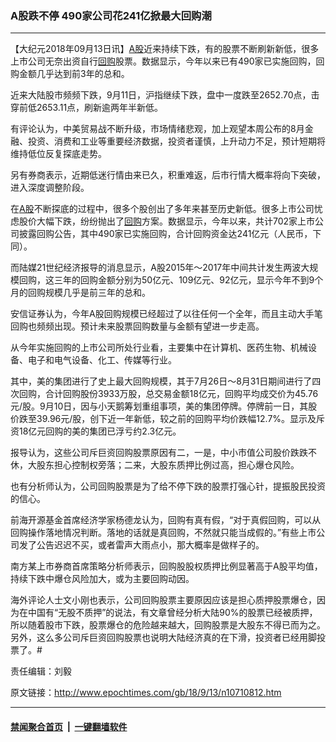 ### A股跌不停 490家公司花241亿掀最大回购潮
------------------------

<p>【大纪元2018年09月13日讯】<a href="http://www.epochtimes.com/gb/tag/a%E8%82%A1.html">A股</a>近来持续下跌，有的股票不断刷新新低，很多上市公司无奈出资自行<a href="http://www.epochtimes.com/gb/tag/%E5%9B%9E%E8%B4%AD.html">回购</a>股票。数据显示，今年以来已有490家已实施回购，回购金额几乎达到前3年的总和。</p>
<p>近来大陆股市频频下跌，9月11日，沪指继续下跌，盘中一度跌至2652.70点，击穿前低2653.11点，刷新逾两年半新低。</p>
<p>有评论认为，中美贸易战不断升级，市场情绪悲观，加上观望本周公布的8月金融、投资、消费和工业等重要经济数据，投资者谨慎，上升动力不足，预计短期将维持低位反复探底走势。</p>
<p>另有券商表示，近期低迷行情由来已久，积重难返，后市行情大概率将向下突破，进入深度调整阶段。</p>
<p>在<a href="http://www.epochtimes.com/gb/tag/a%E8%82%A1.html">A股</a>不断探底的过程中，很多个股创出了多年来甚至历史新低。很多上市公司忧虑股价大幅下跌，纷纷抛出了<a href="http://www.epochtimes.com/gb/tag/%E5%9B%9E%E8%B4%AD.html">回购</a>方案。数据显示，今年以来，共计702家上市公司披露回购公告，其中490家已实施回购，合计回购资金达241亿元（人民币，下同）。</p>
<p>而陆媒21世纪经济报导的消息显示，A股2015年～2017年中间共计发生两波大规模回购，这三年的回购金额分别为50亿元、109亿元、92亿元，显示今年不到9个月的回购规模几乎是前三年的总和。</p>
<p>安信证券认为，今年A股回购规模已经超过了以往任何一个全年，而且主动大手笔回购也频频出现。预计未来股票回购数量与金额有望进一步走高。</p>
<p>从今年实施回购的上市公司所处行业看，主要集中在计算机、医药生物、机械设备、电子和电气设备、化工、传媒等行业。</p>
<p>其中，美的集团进行了史上最大回购规模，其于7月26日～8月31日期间进行了四次回购，合计回购股份3933万股，总交易金额18亿元，回购平均成交价为45.76元/股。9月10日，因与小天鹅筹划重组事项，美的集团停牌。停牌前一日，其股价跌至39.96元/股，创下近一年新低，较之前的回购平均价跌幅12.7%。显示及斥资18亿元回购的美的集团已浮亏约2.3亿元。</p>
<p>报导认为，这些公司斥巨资回购股票原因有二，一是，中小市值公司股价跌跌不休，大股东担心控制权旁落；二来，大股东质押比例过高，担心爆仓风险。</p>
<p>也有分析师认为，公司回购股票是为了给不停下跌的股票打强心针，提振股民投资的信心。</p>
<p>前海开源基金首席经济学家杨德龙认为，回购有真有假，“对于真假回购，可以从回购操作落地情况判断。落地的话就是真回购，不然就只能当成假的。”有些上市公司发了公告迟迟不买，或者雷声大雨点小，那大概率是做样子的。</p>
<p>南方某上市券商首席策略分析师表示，回购股股权质押比例显著高于A股平均值，持续下跌中爆仓风险加大，或为主要回购动因。</p>
<p>海外评论人士文小刚也表示，公司回购股票主要原因应该是担心质押股票爆仓，因为在中国有“无股不质押”的说法，有文章曾经分析大陆90%的股票已经被质押，所以随着股市下跌，股票爆仓的危险越来越大，回购股票是大股东不得已而为之。另外，这么多公司斥巨资回购股票也说明大陆经济真的在下滑，投资者已经用脚投票了。#</p>
<p>责任编辑：刘毅</p>

原文链接：http://www.epochtimes.com/gb/18/9/13/n10710812.htm


------------------------
#### [禁闻聚合首页](https://github.com/gfw-breaker/banned-news/blob/master/README.md) &nbsp;|&nbsp;  [一键翻墙软件](https://github.com/gfw-breaker/nogfw/blob/master/README.md)
